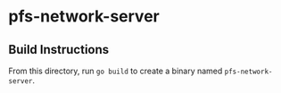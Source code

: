 pfs-network-server
==================

## Build Instructions ##

From this directory, run `go build` to create a binary named `pfs-network-server`.
